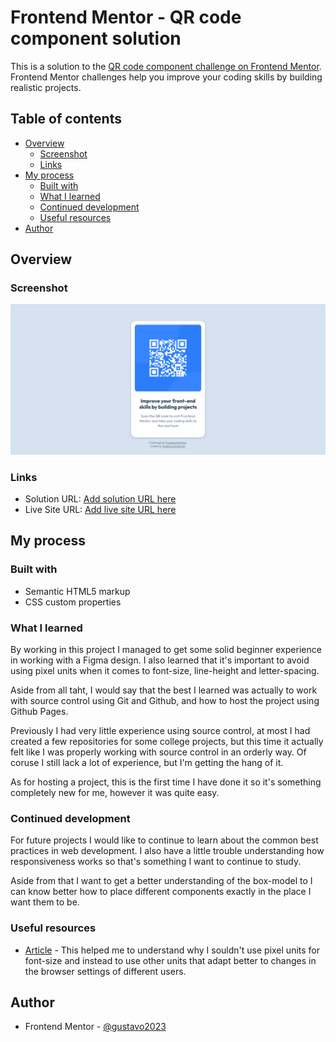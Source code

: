 # Frontend Mentor - QR code component solution

This is a solution to the [QR code component challenge on Frontend Mentor](https://www.frontendmentor.io/challenges/qr-code-component-iux_sIO_H). Frontend Mentor challenges help you improve your coding skills by building realistic projects. 

## Table of contents

- [Overview](#overview)
  - [Screenshot](#screenshot)
  - [Links](#links)
- [My process](#my-process)
  - [Built with](#built-with)
  - [What I learned](#what-i-learned)
  - [Continued development](#continued-development)
  - [Useful resources](#useful-resources)
- [Author](#author)

## Overview

### Screenshot

![](images/webpage-screenshot.png)

### Links

- Solution URL: [Add solution URL here](https://github.com/gustavo2023/qr-code-component)
- Live Site URL: [Add live site URL here](https://gustavo2023.github.io/qr-code-component/)

## My process

### Built with

- Semantic HTML5 markup
- CSS custom properties


### What I learned

By working in this project I managed to get some solid beginner experience in working with a Figma design.
I also learned that it's important to avoid using pixel units when it comes to font-size, line-height and letter-spacing.

Aside from all taht, I would say that the best I learned was actually to work with source control using Git and Github, and how to host the project using Github Pages.

Previously I had very little experience using source control, at most I had created a few repositories for some college projects, but this time it actually felt like I was properly working with source control in an orderly way. Of coruse I still lack a lot of experience, but I'm getting the hang of it. 

As for hosting a project, this is the first time I have done it so it's something completely new for me, however it was quite easy.

### Continued development

For future projects I would like to continue to learn about the common best practices in web development.
I also have a little trouble understanding how responsiveness works so that's something I want to continue to study.

Aside from that I want to get a better understanding of the box-model to I can know better how to place different components exactly in the place I want them to be.

### Useful resources

- [Article](https://fedmentor.dev/posts/font-size-px/) - This helped me to understand why I souldn't use pixel units for font-size and instead to use other units that adapt better to changes in the browser settings of different users. 

## Author

- Frontend Mentor - [@gustavo2023](https://www.frontendmentor.io/profile/gustavo2023)
